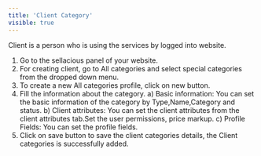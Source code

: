 ```yaml
---
title: 'Client Category'
visible: true
---
```


Client is a person who is using the services by logged into website.

1. Go to the sellacious panel of your website.
2. For creating client, go to All categories and select special categories from the dropped down menu.
3. To create a new All categories  profile, click on new button.
4. Fill the information about the category.
 a) Basic information: You can set the basic information of the category by Type,Name,Category and status.
 b) Client attributes: You can set the client attributes from the client attributes tab.Set the user permissions, price markup. 
 c) Profile Fields: You can set the profile fields.
6. Click on save button to save the client categories details, the Client categories is successfully added.
